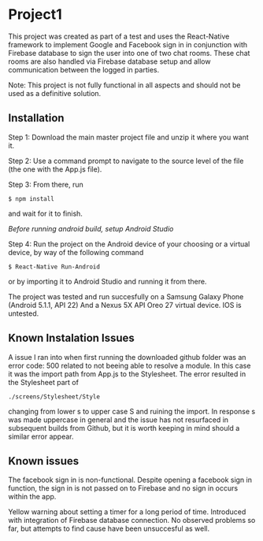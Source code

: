 # Project1
This project was created as part of a test and uses the React-Native framework to implement Google and Facebook sign in in conjunction with Firebase database to sign the user into one of two chat rooms. These chat rooms are also handled via Firebase database setup and allow communication between the logged in parties. 

Note: This project is not fully functional in all aspects and should not be used as a definitive solution. 

## Installation
Step 1: Download the main master project file and unzip it where you want it. 

Step 2: Use a command prompt to navigate to the source level of the file (the one with the App.js file).

Step 3: From there, run 

```
$ npm install
```

and wait for it to finish. 

*Before running android build, setup Android Studio*

Step 4: Run the project on the Android device of your choosing or a virtual device, by way of the following command 

```
$ React-Native Run-Android
```
or by importing it to Android Studio and running it from there.  

The project was tested and run succesfully on a Samsung Galaxy Phone (Android 5.1.1, API 22)
And a Nexus 5X API Oreo 27 virtual device. IOS is untested. 

## Known Instalation Issues
A issue I ran into when first running the downloaded github folder was an error code: 500 related to not beeing able to resolve a module. In this case it was the import path from App.js to the Stylesheet. The error resulted in the Stylesheet part of

```
./screens/Stylesheet/Style
```
changing from lower s to upper case S and ruining the import. In response s was made uppercase in general and the issue has not resurfaced in subsequent builds from Github, but it is worth keeping in mind should a similar error appear.  


## Known issues
The facebook sign in is non-functional. Despite opening a facebook sign in function, the sign in is not passed on to Firebase and no sign in occurs within the app. 

Yellow warning about setting a timer for a long period of time. Introduced with integration of Firebase database connection. No observed problems so far, but attempts to find cause have been unsuccesful as well. 
